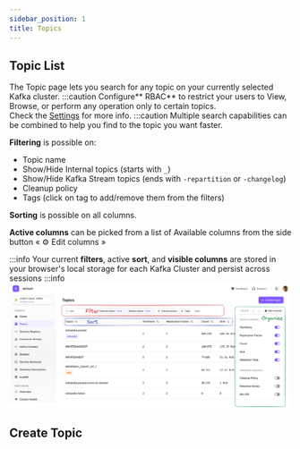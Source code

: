 ```yaml
---
sidebar_position: 1
title: Topics
---
```


## Topic List

The Topic page lets you search for any topic on your currently selected Kafka cluster.
:::caution
Configure** RBAC** to restrict your users to View, Browse, or perform any operation only to certain topics.  
Check the [Settings](https://slite.com/api/public/notes/_OtvNSKy38tOKS/redirect) for more info.
:::caution
Multiple search capabilities can be combined to help you find to the topic you want faster.

**Filtering** is possible on:

-   Topic name
-   Show/Hide Internal topics (starts with `_`)
-   Show/Hide Kafka Stream topics (ends with `-repartition` or `-changelog`)
-   Cleanup policy
-   Tags (click on tag to add/remove them from the filters)

**Sorting** is possible on all columns.

**Active columns** can be picked from a list of Available columns from the side button « ⚙️ Edit columns »

:::info
Your current **filters**, active **sort**, and **visible columns** are stored in your browser's local storage for each Kafka Cluster and persist across sessions
:::info
![img.png](img/topic-list.png)
## Create Topic

          
